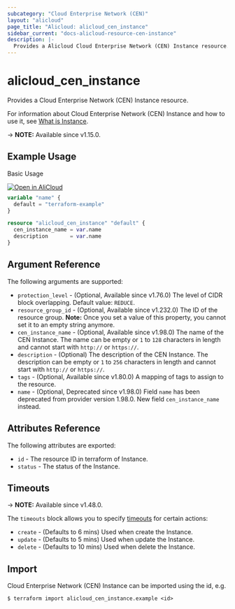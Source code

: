 ```yaml
---
subcategory: "Cloud Enterprise Network (CEN)"
layout: "alicloud"
page_title: "Alicloud: alicloud_cen_instance"
sidebar_current: "docs-alicloud-resource-cen-instance"
description: |-
  Provides a Alicloud Cloud Enterprise Network (CEN) Instance resource.
---
```


# alicloud_cen_instance

Provides a Cloud Enterprise Network (CEN) Instance resource.

For information about Cloud Enterprise Network (CEN) Instance and how to use it, see [What is Instance](https://www.alibabacloud.com/help/en/cen/developer-reference/api-cbn-2017-09-12-createcen).

-> **NOTE:** Available since v1.15.0.

## Example Usage

Basic Usage

<div style="display: block;margin-bottom: 40px;"><div class="oics-button" style="float: right;position: absolute;margin-bottom: 10px;">
  <a href="https://api.aliyun.com/api-tools/terraform?resource=alicloud_cen_instance&exampleId=33971f6a-499d-04cb-58e9-dba3e6bf2b27cbc2c2f5&activeTab=example&spm=docs.r.cen_instance.0.33971f6a49&intl_lang=EN_US" target="_blank">
    <img alt="Open in AliCloud" src="https://img.alicdn.com/imgextra/i1/O1CN01hjjqXv1uYUlY56FyX_!!6000000006049-55-tps-254-36.svg" style="max-height: 44px; max-width: 100%;">
  </a>
</div></div>

```terraform
variable "name" {
  default = "terraform-example"
}

resource "alicloud_cen_instance" "default" {
  cen_instance_name = var.name
  description       = var.name
}
```
## Argument Reference

The following arguments are supported:

* `protection_level` - (Optional, Available since v1.76.0) The level of CIDR block overlapping. Default value: `REDUCE`.
* `resource_group_id` - (Optional, Available since v1.232.0) The ID of the resource group. **Note:** Once you set a value of this property, you cannot set it to an empty string anymore.
* `cen_instance_name` - (Optional, Available since v1.98.0) The name of the CEN Instance. The name can be empty or `1` to `128` characters in length and cannot start with `http://` or `https://`.
* `description` - (Optional) The description of the CEN Instance. The description can be empty or `1` to `256` characters in length and cannot start with `http://` or `https://`.
* `tags` - (Optional, Available since v1.80.0) A mapping of tags to assign to the resource.
* `name` - (Optional, Deprecated since v1.98.0) Field `name` has been deprecated from provider version 1.98.0. New field `cen_instance_name` instead.

## Attributes Reference

The following attributes are exported:

* `id` - The resource ID in terraform of Instance.
* `status` - The status of the Instance.

## Timeouts

-> **NOTE:** Available since v1.48.0.

The `timeouts` block allows you to specify [timeouts](https://www.terraform.io/docs/configuration-0-11/resources.html#timeouts) for certain actions:

* `create` - (Defaults to 6 mins) Used when create the Instance.
* `update` - (Defaults to 5 mins) Used when update the Instance.
* `delete` - (Defaults to 10 mins) Used when delete the Instance.

## Import

Cloud Enterprise Network (CEN) Instance can be imported using the id, e.g.

```shell
$ terraform import alicloud_cen_instance.example <id>
```
